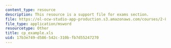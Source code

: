 ```yaml
---
content_type: resource
description: This resource is a support file for exams section.
file: https://ol-ocw-studio-app-production.s3.amazonaws.com/courses/2-830j-control-of-manufacturing-processes-sma-6303-spring-2008/17b3e749d586542c310bfb7d55247270_cp_example.xls
file_type: application/msword
resourcetype: Other
title: cp_example.xls
uid: 17b3e749-d586-542c-310b-fb7d55247270
---
```

